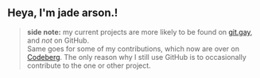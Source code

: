 <!--
## Hi there 👋

**wolfyjade/wolfyjade** is a ✨ _special_ ✨ repository because its `README.md` (this file) appears on your GitHub profile.

Here are some ideas to get you started:

- 🔭 I’m currently working on ...
- 🌱 I’m currently learning ...
- 👯 I’m looking to collaborate on ...
- 🤔 I’m looking for help with ...
- 💬 Ask me about ...
- 📫 How to reach me: ...
- 😄 Pronouns: ...
- ⚡ Fun fact: ...
-->

## Heya, I'm jade arson.!

> **side note:** my current projects are more likely to be found on [git.gay](https://git.gay/wolfyjade), and *not* on GitHub.  
> Same goes for some of my contributions, which now are over on [Codeberg](https://codeberg.org/wolfyjade).
> The only reason why I still use GitHub is to occasionally contribute to the one or other project.
